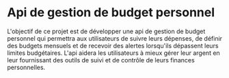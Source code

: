 # Api de gestion de budget personnel

L'objectif de ce projet est de développer une api de gestion de budget personnel qui permettra 
aux utilisateurs de suivre leurs dépenses, de définir des budgets mensuels et de recevoir des 
alertes lorsqu'ils dépassent leurs limites budgétaires. L'api aidera les utilisateurs à mieux gérer 
leur argent en leur fournissant des outils de suivi et de contrôle de leurs finances personnelles.

